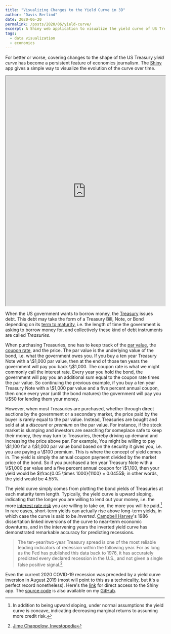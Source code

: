 ```yaml
---
title: "Visualizing Changes to the Yield Curve in 3D"
author: "Davis Berlind"
date: 2020-06-20
permalink: /posts/2020/06/yield-curve/
excerpt: A Shiny web application to visualize the yield curve of US Treasuries as a 3D surface.<br/><img src='/images/yield-curve.PNG'>
tags:
  - data visualization
  - economics
---
```


For better or worse, covering changes to the shape of the US Treasury *yield curve*
has become a persistent feature of economics journalism. The [Shiny](https://shiny.posit.co/) 
app gives a simple way to visualize the evolution of the curve over time.

<iframe src="https://davis-berlind.shinyapps.io/treasury-yield/" width="100%" height="725"></iframe><br/>
 
When the US government wants to borrow money, the [Treasury](https://en.wikipedia.org/wiki/United_States_Department_of_the_Treasury)
issues debt. This debt may take the form of a Treasury Bill, Note, or Bond depending on its 
[term to maturity](https://www.investopedia.com/terms/t/termtomaturity.asp), i.e. the length of
time the government is asking to borrow money for, and collectively these kind of debt instruments
are called *Treasuries*.

When purchasing Treasuries, one has to keep track of the [par value](https://www.investopedia.com/terms/p/parvalue.asp),
the [coupon rate](https://www.investopedia.com/terms/c/coupon-rate.asp),
and the price. The par value is the underlying value of the bond, i.e. what the government owes
you. If you buy a ten year Treasury Note with a \\$1,000 par value, then at the end of those ten
years the government will pay you back \\$1,000. The coupon rate is what we might commonly call
the interest rate. Every year you hold the bond, the government will pay you an additional sum
equal to the coupon rate times the par value. So continuing the previous example, if you buy a 
ten year Treasury Note with a \\$1,000 par value and a five percent annual coupon, then once
every year (until the bond matures) the government will pay you \\$50 for lending them your
money.

However, when most Treasuries are purchased, whether through direct auctions by the government
or a secondary market, the price paid by the buyer is rarely equal to the par value. Instead,
Treasuries are bought and sold at at a *discount* or *premium* on the par value. For instance,
if the stock market is slumping and investors are searching for someplace safe to keep their money, 
they may turn to Treasuries, thereby driving up demand and increasing the price above par. 
For example, You might be willing to pay \\$1,100 for a \\$1,000 par value bond based on the 
security it gives you, i.e. you are paying a \\$100 premium. This is where the concept of yield 
comes in. The yield is simply the annual coupon payment divided by the market price of the bond. 
So if you purchased a ten year Treasury Note with a \\$1,000 par value and a five percent annual 
coupon for \\$1,100, then your yield would be $\frac{0.05 \times 1000}{1100} = 0.0455$; in other 
words, the yield would be 4.55%.

The yield curve simply comes from plotting the bond yields of Treasuries at each maturity term
length. Typically, the yield curve is upward sloping, indicating that the longer you
are willing to lend out your money, i.e. the more [interest rate risk](https://www.investopedia.com/terms/i/interestraterisk.asp)
you are willing to take on, the more you will be paid.[^1] In rare cases, short-term yields 
can actually rise above long-term yields, in which case the curve is said to be *inverted*. 
[Campbell Harvey](https://en.wikipedia.org/wiki/Campbell_Harvey)'s 1986 dissertation linked 
inversions of the curve to near-term economic downturns, and in the intervening years the 
inverted yield curve has demonstrated remarkable accuracy for predicting recessions.

> The ten-year/two-year Treasury spread is one of the most reliable leading indicators of 
> recession within the following year. For as long as the Fed has published this data back to 1976, 
> it has accurately predicted every declared recession in the U.S., and not given a single false
> positive signal.[^2]

Even the current 2020 COVID-19 recession was preceded by a yield curve inversion in August 2019
(most will point to this as a technicality, but it's a perfect record nonetheless). Here's the 
[link](https://davis-berlind.shinyapps.io/treasury-yield/) for direct access to the Shiny app. 
The [source code](https://github.com/davis-berlind/treasury-yield) is also available on my 
[GitHub](https://github.com/davis-berlind).

[^1]: In addition to being upward sloping, under normal assumptions the yield curve is concave, indicating decreasing marginal returns to assuming more credit risk.
[^2]: [Jime Chappelow, Investopedia](https://www.investopedia.com/terms/i/invertedyieldcurve.asp)
